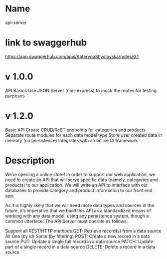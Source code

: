 # Name

api-server

# link to swaggerhub 
https://app.swaggerhub.com/apis/KaterynaShydlovska/notes/0.1


# v 1.0.0

API Basics
Use JSON Server (non-express) to mock the routes for testing purposes

# v 1.2.0

Basic API
Create CRUD/ReST endpoints for categories and products
Separate route modules for each data model type
Store user created data in memory (no persistence)
Integrates with an online CI framework



# Description

We’re opening a online store! In order to support our web application, we need to create an API that will serve specific data (namely, categories and products) to our application. We will write an API to interface with our databases to provide category and product information to our front end app.

As it is highly likely that we will need more data types and sources in the future, it’s imperative that we build this API as a standardized means of working with any data model, using any persistence system, though a common interface. The API Server must operate as follows:

Support all REST/HTTP methods
GET: Retrieve record(s) from a data source
All
One (by id)
Some (by filtering)
POST: Create a new record in a data source
PUT: Update a single full record in a data source
PATCH: Update part of a single record in a data source
DELETE: Delete a record in a data source









